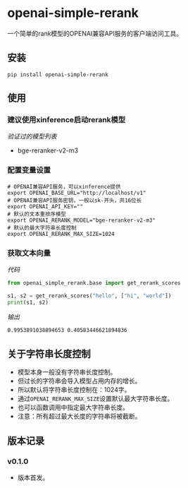 # openai-simple-rerank

一个简单的rank模型的OPENAI兼容API服务的客户端访问工具。

## 安装

```shell
pip install openai-simple-rerank
```

## 使用

### 建议使用xinference启动rerank模型

*验证过的模型列表*

- bge-reranker-v2-m3

### 配置变量设置

```shell
# OPENAI兼容API服务，可以xinference提供
export OPENAI_BASE_URL="http://localhost/v1"
# OPENAI兼容API服务密钥，一般以sk-开头，共16位长
export OPENAI_API_KEY=""
# 默认的文本重排序模型
export OPENAI_RERANK_MODEL="bge-reranker-v2-m3"
# 默认的最大字符串长度控制
export OPENAI_RERANK_MAX_SIZE=1024
```

### 获取文本向量

*代码*
```python
from openai_simple_rerank.base import get_rerank_scores

s1, s2 = get_rerank_scores("hello", ["hi", "world"])
print(s1, s2)
```

*输出*

```txt
0.9953891038894653 0.40583446621894836
```

## 关于字符串长度控制

- 模型本身一般没有字符串长度控制。
- 但过长的字符串会导入模型占用内存的增长。
- 所以默认将字符串长度控制在：1024字。
- 通过`OPENAI_RERANK_MAX_SIZE`设置默认最大字符串长度。
- 也可以函数调用中指定最大字符串长度。
- 注意：所有超过最大长度的字符串将被截断。


## 版本记录

### v0.1.0

- 版本首发。

